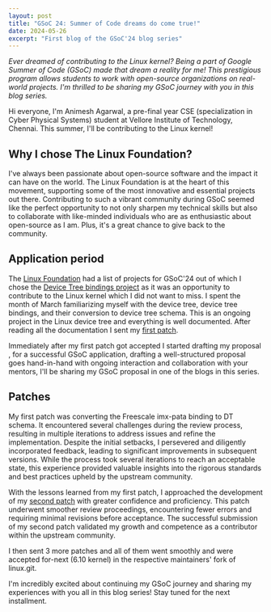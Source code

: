 ```yaml
---
layout: post
title: "GSoC 24: Summer of Code dreams do come true!"
date: 2024-05-26
excerpt: "First blog of the GSoC'24 blog series"
---
```


_Ever dreamed of contributing to the Linux kernel? Being a part of Google Summer of Code (GSoC) made that dream a reality for me! This prestigious program allows students to work with open-source organizations on real-world projects. I'm thrilled to be sharing my GSoC journey with you in this blog series._

Hi everyone, I'm Animesh Agarwal, a pre-final year CSE (specialization in Cyber Physical Systems) student at Vellore Institute of Technology, Chennai. This summer, I'll be contributing to the Linux kernel!

## Why I chose The Linux Foundation?

I've always been passionate about open-source software and the impact it can have on the world. The Linux Foundation is at the heart of this movement, supporting some of the most innovative and essential projects out there. Contributing to such a vibrant community during GSoC seemed like the perfect opportunity to not only sharpen my technical skills but also to collaborate with like-minded individuals who are as enthusiastic about open-source as I am. Plus, it's a great chance to give back to the community.

## Application period

The [Linux Foundation](https://wiki.linuxfoundation.org/gsoc/google-summer-code-2024) had a list of projects for GSoC'24 out of which I chose the [Device Tree bindings project](https://wiki.linuxfoundation.org/gsoc/2024-gsoc-device-tree-bindings) as it was an opportunity to contribute to the Linux kernel which I did not want to miss. I spent the month of March familiarizing myself with the device tree, device tree bindings, and their conversion to device tree schema. This is an ongoing project in the Linux device tree and everything is well documented. After reading all the documentation I sent my [first patch](https://git.kernel.org/pub/scm/linux/kernel/git/next/linux-next.git/commit/?h=next-20240523&id=7c6a9783c7f0dd609d548374cc98558a6efb6143). 

Immediately after my first patch got accepted I started drafting my proposal , for a successful GSoC application, drafting a well-structured proposal goes hand-in-hand with ongoing interaction and collaboration with your mentors, I'll be sharing my GSoC proposal in one of the blogs in this series.

## Patches

My first patch was converting the Freescale imx-pata binding to DT schema. It encountered several challenges during the review process, resulting in multiple iterations to address issues and refine the implementation. Despite the initial setbacks, I persevered and diligently incorporated feedback, leading to significant improvements in subsequent versions. While the process took several iterations to reach an acceptable state, this experience provided valuable insights into the rigorous standards and best practices upheld by the upstream community.

With the lessons learned from my first patch, I approached the development of my [second patch](https://git.kernel.org/pub/scm/linux/kernel/git/next/linux-next.git/commit/?h=next-20240523&id=dcf2653ac12f2c1c3c0e1042c35fe90f7d74eb08) with greater confidence and proficiency. This patch underwent smoother review proceedings, encountering fewer errors and requiring minimal revisions before acceptance. The successful submission of my second patch validated my growth and competence as a contributor within the upstream community.

I then sent 3 more patches and all of them went smoothly and were accepted for-next (6.10 kernel) in the respective maintainers' fork of linux.git.

I'm incredibly excited about continuing my GSoC journey and sharing my experiences with you all in this blog series! Stay tuned for the next installment.
